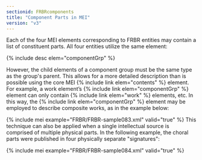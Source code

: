 ```yaml
---
sectionid: FRBRcomponents
title: "Component Parts in MEI"
version: "v3"
---
```


Each of the four MEI elements corresponding to FRBR entities may contain a list of
constituent parts. All four entities utilize the same element:



{% include desc elem="componentGrp" %}




However, the child elements of a component group must be the same type as the group's
parent.
This allows for a more detailed description than is possible using the core MEI {% include link elem="contents" %} element. For example, a work element’s {% include link elem="componentGrp" %} element can only contain {% include link elem="work" %} elements, etc. In
this way, the {% include link elem="componentGrp" %} element may be employed to describe composite
works, as in the example below:

{% include mei example="FRBR/FRBR-sample083.xml" valid="true" %}
This technique can also be applied when a single intellectual source is comprised
of multiple
physical parts. In the following example, the choral parts were published in four
physically
separate "signatures":

{% include mei example="FRBR/FRBR-sample084.xml" valid="true" %}

